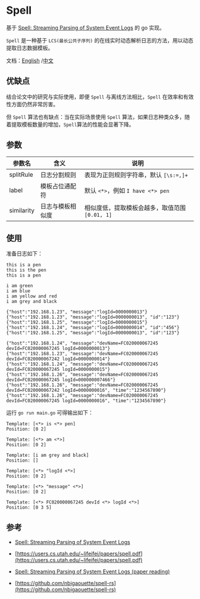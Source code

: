 # Spell

基于 [Spell: Streaming Parsing of System Event Logs](https://ieeexplore.ieee.org/document/7837916) 的 go 实现。

`Spell` 是一种基于 `LCS(最长公共子序列)` 的在线实时动态解析日志的方法，用以动态提取日志数据模板。

文档：[English]((https://github.com/pfeak/Spell/blob/master/README.md))
/[中文](https://github.com/pfeak/Spell/blob/master/docs/zh.md)

## 优缺点

结合论文中的研究与实际使用，即便 `Spell` 与离线方法相比，`Spell` 在效率和有效性方面仍然非常厉害。

但 `Spell` 算法也有缺点：当在实际场景使用 `Spell` 算法，如果日志种类众多，随着提取模板数量的增加，`Spell`算法的性能会显著下降。

## 参数

| 参数名        | 含义       | 说明                            |
|------------|----------|-------------------------------|
| splitRule  | 日志分割规则   | 表现为正则规则字符串，默认 `[\s:=,]+`      |
| label      | 模板占位通配符  | 默认 `<*>`，例如 `I have <*> pen`  |
| similarity | 日志与模板相似度 | 相似度低，提取模板会越多，取值范围 `[0.01, 1]` |

## 使用

准备日志如下：

```
this is a pen
this is the pen
this is a pen

i am green
i am blue
i am yellow and red
i am grey and black

{"host":"192.168.1.23", "message":"logId=0000000013"}
{"host":"192.168.1.23", "message":"logId=0000000013", "id":"123"}
{"host":"192.168.1.25", "message":"logId=0000000015"}
{"host":"192.168.1.24", "message":"logId=0000000014", "id":"456"}
{"host":"192.168.1.25", "message":"logId=0000000013", "id":"123"}

{"host":"192.168.1.24", "message":"devName=FC020000067245 devId=FC020000067245 logId=0000000013"}
{"host":"192.168.1.23", "message":"devName=FC020000067245 devId=FC020000067242 logId=0000000014"}
{"host":"192.168.1.24", "message":"devName=FC020000067245 devId=FC020000067245 logId=0000000015"}
{"host":"192.168.1.26", "message":"devName=FC020000067245 devId=FC020000067245 logId=000000007466"}
{"host":"192.168.1.26", "message":"devName=FC020000067245 devId=FC020000067242 logId=0000000016", "time":"1234567890"}
{"host":"192.168.1.26", "message":"devName=FC020000067245 devId=FC020000067245 logId=0000000016", "time":"1234567890"}
```

运行 `go run main.go` 可得输出如下：

```shell
Template: [<*> is <*> pen]
Position: [0 2]

Template: [<*> am <*>]
Position: [0 2]

Template: [i am grey and black]
Position: []

Template: [<*> "logId <*>]
Position: [0 2]

Template: [<*> "message" <*>]
Position: [0 2]

Template: [<*> FC020000067245 devId <*> logId <*>]
Position: [0 3 5]
```

## 参考

* [Spell: Streaming Parsing of System Event Logs](https://ieeexplore.ieee.org/document/7837916)

* [https://users.cs.utah.edu/~lifeifei/papers/spell.pdf](https://users.cs.utah.edu/~lifeifei/papers/spell.pdf)

* [Spell: Streaming Parsing of System Event Logs (paper reading)](https://saucer-man.com/information_security/388.html)

* [https://github.com/nbigaouette/spell-rs](https://github.com/nbigaouette/spell-rs)
